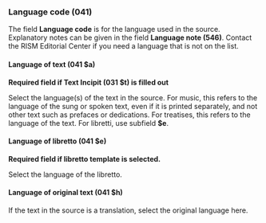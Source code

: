 ### Language code (041)

The field **Language code** is for the language used in the source. Explanatory notes can be given in the field **Language note (546)**. Contact the RISM Editorial Center if you need a language that is not on the list.

#### Language of text (041 $a)

**Required field if Text Incipit (031 $t) is filled out**

Select the language(s) of the text in the source. For music, this refers to the language of the sung or spoken text, even if it is printed separately, and not other text such as prefaces or dedications. For treatises, this refers to the language of the text. For libretti, use subfield **$e**.

#### Language of libretto (041 $e)

**Required field if libretto template is selected.**

Select the language of the libretto.

#### Language of original text (041 $h)

If the text in the source is a translation, select the original language here.

